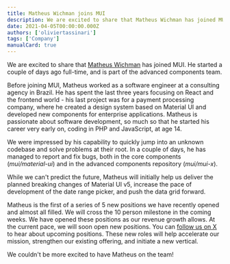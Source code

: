 ```yaml
---
title: Matheus Wichman joins MUI
description: We are excited to share that Matheus Wichman has joined MUI.
date: 2021-04-05T00:00:00.000Z
authors: ['oliviertassinari']
tags: ['Company']
manualCard: true
---
```


We are excited to share that [Matheus Wichman](https://github.com/m4theushw) has joined MUI.
He started a couple of days ago full-time, and is part of the advanced components team.

Before joining MUI, Matheus worked as a software engineer at a consulting agency in Brazil.
He has spent the last three years focusing on React and the frontend world - his last project was for a payment processing company, where he created a design system based on Material UI and developed new components for enterprise applications.
Matheus is passionate about software development, so much so that he started his career very early on, coding in PHP and JavaScript, at age 14.

We were impressed by his capability to quickly jump into an unknown codebase and solve problems at their root.
In a couple of days, he has managed to report and fix bugs, both in the core components (_mui/material-ui_) and in the advanced components repository (_mui/mui-x_).

While we can't predict the future, Matheus will initially help us deliver the planned breaking changes of Material UI v5, increase the pace of development of the date range picker, and push the data grid forward.

Matheus is the first of a series of 5 new positions we have recently opened and almost all filled.
We will cross the 10 person milestone in the coming weeks.
We have opened these positions as our revenue growth allows.
At the current pace, we will soon open new positions.
You can [follow us on X](https://x.com/MUI_hq) to hear about upcoming positions.
These new roles will help accelerate our mission, strengthen our existing offering, and initiate a new vertical.

We couldn't be more excited to have Matheus on the team!
